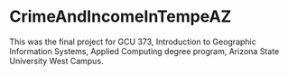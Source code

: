 # CrimeAndIncomeInTempeAZ
This was the final project for GCU 373, Introduction to Geographic Information Systems, Applied Computing degree program, Arizona State University West Campus. 

